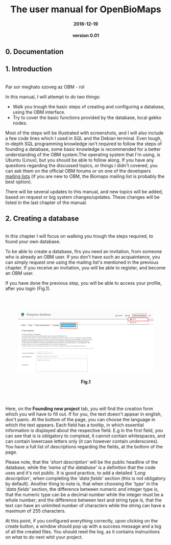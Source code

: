 # <center> The user manual for OpenBioMaps <center>

#### <center> 2016-12-19 <center>

#### <center> version 0.01 <center>

## 0. Documentation

## 1. Introduction

<br>
Par sor meghato szoveg az OBM - rol

In this manual, I will attempt to do two things:
 * Walk you trough the basic steps of creating and configuring a database, using the OBM interface.
 * Try to cover the basic functions provided by the database, local gekko nodes.

Most of the steps will be illustrated with screenshots, and I will also include a few code lines which I used in SQL and the Debian terminal. Even tough, in-depth SQL programming knowledge isn't required to follow the steps of founding a database, some basic knowledge is recommended for a better understanding of the OBM system.The operating system that I'm using, is Ubuntu (Linux), but you should be able to follow along. If you have any questions regarding the discussed topics, or things I didn't covered, you can ask them on the official OBM forums or on one of the developers [mailing lists](http://openbiomaps.org/community/?lang=en) (if you are new to OBM, the Biomaps mailing list is probably the best option).

There will be several updates to this manual, and new topics will be added, based on request or big system changes/updates. These changes will be listed in the last chapter of the manual.

## 2. Creating a database

<br>
In this chapter I will focus on walking you trough the steps required, to found your own database.

To be able to create a database, firs you need an invitation, from someone who is already an OBM user. If you don't have such an acquaintance, you can simply request one using the mailing list's mentioned in the previous chapter. If you receive an invitation, you will be able to register, and become an OBM user.

If you have done the previous step, you will be able to access your profile, after you login (Fig.1).

<br>
<br>
<figure>
<a href="images/img_1.png"><img src="/images/img_1.png" alt="Fig.1" width="750" href="/images/img_1.png"></a>
<figcaption>
  <center> <h4>Fig.1</h4> <center>
</figcaption>
</figure>
<br>
<br>

Here, on the **Founding new project** tab, you will find the creation form which you will have to fill out. If for you, the text doesn't appear in english, don't panic. At the bottom of the page, you can choose the language in which the text appears. Each field has a tooltip, in which essential information is displayed about the respective field. E.g in the first field, you can see that is is obligatory to compleat, it cannot contain whitespaces, and can contain lowercase letters only (it can however contain underscores). You have a full list of descriptions regarding the fields, at the bottom of the page.

Please note, that the *'short description'* will be the public headline of the database, while the *'name of the database'* is a definition that the code uses and it's not public. It is good practice, to add a detailed *'Long description'*, when completing the *'data fields'* section (this is not obligatory by default). Another thing to note is, that when choosing the *'type'* in the *'data fields'* section, the difference between numeric and integer type is, that the numeric type can be a decimal number while the integer must be a whole number; and the difference between text and string type is, that the text can have an unlimited number of characters while the string can have a maximum of 255 characters.

At this point, if you configured everything correctly, upon clicking on the create button, a window should pop up with a success message and a log of all the created files. You should reed the log, as it contains instructions on what to do next whit your project. 
